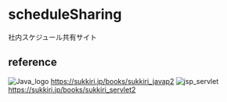 # scheduleSharing
社内スケジュール共有サイト
## reference
![Java_logo](https://user-images.githubusercontent.com/55052628/102002291-62d00a00-3d3e-11eb-9d7a-67413a29cb62.png)
https://sukkiri.jp/books/sukkiri_javap2
![jsp_servlet](https://user-images.githubusercontent.com/55052628/102002225-aa09cb00-3d3d-11eb-9978-000306ef8124.png)
https://sukkiri.jp/books/sukkiri_servlet2
